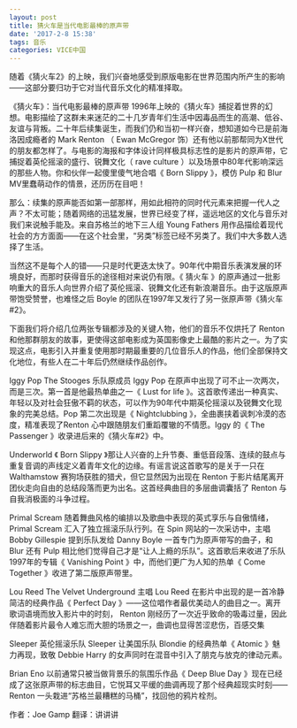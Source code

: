 ```yaml
---
layout: post
title: 猜火车是当代电影最棒的原声带
date: '2017-2-8 15:38'
tags: 音乐
categories: VICE中国
---
```


随着《猜火车2》的上映，我们兴奋地感受到原版电影在世界范围内所产生的影响——这部分要归功于它对当代音乐文化的精准择取。

  
《猜火车》：当代电影最棒的原声带
1996年上映的《猜火车》捕捉着世界的幻想。电影描绘了这群未来迷茫的二十几岁青年们生活中因毒品而生的高潮、低谷、友谊与背叛。二十年后续集诞生，而我们仍和当初一样兴奋，想知道如今已是前海洛因成瘾者的 Mark Renton （ Ewan McGregor 饰）还有他以前那帮同为X世代的朋友都怎样了。与电影的海报和字体设计同样极具标志性的是影片的原声带，它捕捉着英伦摇滚的盛行、锐舞文化（ rave culture ）以及场景中80年代影响深远的那些人物。你和伙伴一起傻里傻气地合唱《 Born Slippy 》，模仿 Pulp 和 Blur MV里蠢萌动作的情景，还历历在目吧！

那么：续集的原声能否如第一部那样，用如此相符的同时代元素来把握一代人之声？不太可能；随着网络的迅猛发展，世界已经变了样，遥远地区的文化与音乐对我们来说触手能及。来自苏格兰的地下三人组 Young Fathers 用作品描绘着现代社会的方方面面——在这个社会里，“另类”标签已经不另类了。我们中大多数人选择了生活。

当然这不是每个人的错——只是时代更迭太快了。90年代中期音乐表演发展的环境良好，而那时获得音乐的途径相对来说仍有限。《 猜火车 》的原声通过一批影响重大的音乐人向世界介绍了英伦摇滚、锐舞文化还有新浪潮音乐。由于这版原声带饱受赞誉，也难怪之后 Boyle 的团队在1997年又发行了另一张原声带《猜火车#2》。

下面我们将介绍几位两张专辑都涉及的关键人物，他们的音乐不仅烘托了 Renton 和他那群朋友的故事，更使得这部电影成为英国影像史上最酷的影片之一。为了实现这点，电影引入并重复使用那时期最重要的几位音乐人的作品，他们全部保持文化地位，有些人在二十年后仍然继续作品创作。



Iggy Pop
The Stooges 乐队原成员 Iggy Pop 在原声中出现了可不止一次两次，而是三次。第一首是他最热单曲之一《 Lust for life 》。这首歌传递出一种真实、年轻以及对社会狂傲不羁的状态，可以作为90年代中期英伦摇滚以及锐舞文化现象的完美总结。Pop 第二次出现是《 Nightclubbing 》，全曲裹挟着讽刺冷漠的态度，精准表现了Renton 心中跟随朋友们重蹈覆辙的不情愿。Iggy 的《 The Passenger 》收录进后来的《猜火车#2》中。



 
Underworld
《 Born Slippy 》那让人兴奋的上升节奏、重低音段落、连续的鼓点与重复音调的声线定义着青年文化的边缘。有谣言说这首歌写的是关于一只在 Walthamstow 赛狗场获胜的猎犬，但它显然因为出现在 Renton 于影片结尾离开团伙走向自由的总结段落而更为出名。这首经典曲目的多层曲调囊括了 Renton 与自我消极面的斗争过程。



Primal Scream
随着舞曲风格的编排以及歌曲中表现的英式享乐与自傲情绪，Primal Scream 汇入了独立摇滚乐队行列。在 Spin 网站的一次采访中，主唱 Bobby Gillespie 提到乐队发给 Danny Boyle 一首专门为原声带写的曲子，和 Blur 还有 Pulp 相比他们觉得自己才是“让人上瘾的乐队”。这首歌后来收进了乐队1997年的专辑《 Vanishing Point 》中，而他们更广为人知的热单《 Come Together 》收进了第二版原声带里。



Lou Reed
The Velvet Underground 主唱 Lou Reed 在影片中出现的是一首冷静简洁的经典作品《 Perfect Day 》——这位唱作者最优美动人的曲目之一。离开歌词语境而放入影片中的时刻， Renton 刚经历了一次近乎致命的吸毒过量，因此伴随着影片最令人难忘而大胆的场景之一，曲调也显得苦涩悲伤，百感交集

Sleeper
英伦摇滚乐队 Sleeper 让美国乐队 Blondie 的经典热单《 Atomic 》魅力再现，致敬 Debbie Harry 的女声同时在混音中引入了朋克与放克的律动元素。

Brian Eno
以前通常只被当做背景乐的氛围乐作品《 Deep Blue Day 》现在已经成了这张原声带的标志曲目，它悦耳又平缓的曲调再现了那个经典超现实时刻—— Renton 一头栽进“苏格兰最糟糕的马桶”，找回他的鸦片栓剂。

作者：Joe Gamp
翻译：讲讲讲
